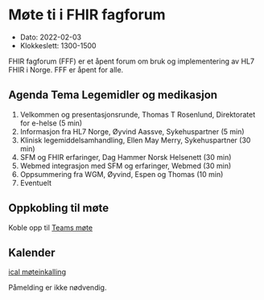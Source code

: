 # Møte ti i FHIR fagforum

* Dato: 2022-02-03
* Klokkeslett: 1300-1500

FHIR fagforum (FFF) er et åpent forum om bruk og implementering av HL7 FHIR i Norge. FFF er åpent for alle.

## Agenda Tema Legemidler og medikasjon

1. Velkommen og presentasjonsrunde, Thomas T Rosenlund, Direktoratet for e-helse (5 min)
1. Informasjon fra HL7 Norge, Øyvind Aassve, Sykehuspartner (5 min)
2. Klinisk legemiddelsamhandling, Ellen May Merry, Sykehuspartner (30 min) 
3. SFM og FHIR erfaringer, Dag Hammer Norsk Helsenett (30 min)
4. Webmed integrasjon med SFM og erfaringer, Webmed (30 min)
5. Oppsummering fra WGM, Øyvind, Espen og Thomas (10 min)
6. Eventuelt

## Oppkobling til møte

Koble opp til [Teams møte](https://teams.microsoft.com/l/meetup-join/19%3ameeting_MTNiNzZlOWMtMGMwZi00Y2ZlLWIzYmUtZDFhNWUwYmI5NDMw%40thread.v2/0?context=%7b%22Tid%22%3a%221f8fc8cc-99b4-410a-95fa-286dd143b04d%22%2c%22Oid%22%3a%22a216d89f-4166-4e08-9907-183e70a2a420%22%7d)

## Kalender

[ical møteinkalling](ical/FHIR%20fagforum%20%2310.ics)

Påmelding er ikke nødvendig.
